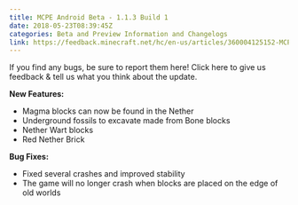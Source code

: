 ```yaml
---
title: MCPE Android Beta - 1.1.3 Build 1
date: 2018-05-23T08:39:45Z
categories: Beta and Preview Information and Changelogs
link: https://feedback.minecraft.net/hc/en-us/articles/360004125152-MCPE-Android-Beta-1-1-3-Build-1
---
```


If you find any bugs, be sure to report them here! Click here to give us feedback & tell us what you think about the update.

  
**New Features:**

- Magma blocks can now be found in the Nether
- Underground fossils to excavate made from Bone blocks
- Nether Wart blocks
- Red Nether Brick

  
**Bug Fixes:**

- Fixed several crashes and improved stability
- The game will no longer crash when blocks are placed on the edge of old worlds

<div>

 

</div>
